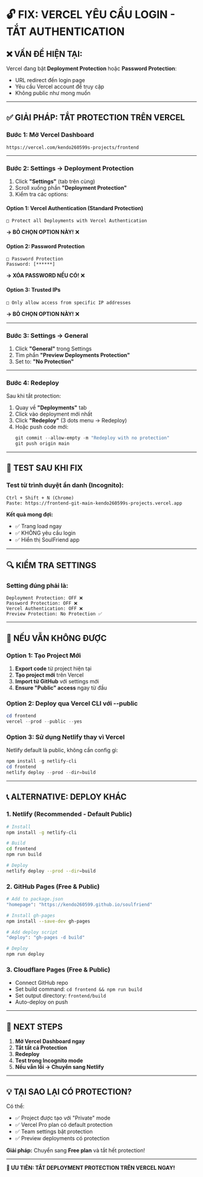 # 🔓 FIX: VERCEL YÊU CẦU LOGIN - TẮT AUTHENTICATION

## ❌ VẤN ĐỀ HIỆN TẠI:

Vercel đang bật **Deployment Protection** hoặc **Password Protection**:
- URL redirect đến login page
- Yêu cầu Vercel account để truy cập
- Không public như mong muốn

---

## ✅ GIẢI PHÁP: TẮT PROTECTION TRÊN VERCEL

### **Bước 1: Mở Vercel Dashboard**
```
https://vercel.com/kendo260599s-projects/frontend
```

---

### **Bước 2: Settings → Deployment Protection**

1. Click **"Settings"** (tab trên cùng)
2. Scroll xuống phần **"Deployment Protection"**
3. Kiểm tra các options:

#### Option 1: Vercel Authentication (Standard Protection)
```
□ Protect all Deployments with Vercel Authentication
```
**→ BỎ CHỌN OPTION NÀY!** ❌

#### Option 2: Password Protection
```
□ Password Protection
Password: [******]
```
**→ XÓA PASSWORD NẾU CÓ!** ❌

#### Option 3: Trusted IPs
```
□ Only allow access from specific IP addresses
```
**→ BỎ CHỌN OPTION NÀY!** ❌

---

### **Bước 3: Settings → General**

1. Click **"General"** trong Settings
2. Tìm phần **"Preview Deployments Protection"**
3. Set to: **"No Protection"**

---

### **Bước 4: Redeploy**

Sau khi tắt protection:

1. Quay về **"Deployments"** tab
2. Click vào deployment mới nhất
3. Click **"Redeploy"** (3 dots menu → Redeploy)
4. Hoặc push code mới:
   ```powershell
   git commit --allow-empty -m "Redeploy with no protection"
   git push origin main
   ```

---

## 🧪 TEST SAU KHI FIX

### Test từ trình duyệt ẩn danh (Incognito):
```
Ctrl + Shift + N (Chrome)
Paste: https://frontend-git-main-kendo260599s-projects.vercel.app
```

**Kết quả mong đợi:**
- ✅ Trang load ngay
- ✅ KHÔNG yêu cầu login
- ✅ Hiển thị SoulFriend app

---

## 🔍 KIỂM TRA SETTINGS

### Setting đúng phải là:
```
Deployment Protection: OFF ❌
Password Protection: OFF ❌
Vercel Authentication: OFF ❌
Preview Protection: No Protection ✅
```

---

## 🚨 NẾU VẪN KHÔNG ĐƯỢC

### Option 1: Tạo Project Mới
1. **Export code** từ project hiện tại
2. **Tạo project mới** trên Vercel
3. **Import từ GitHub** với settings mới
4. **Ensure "Public" access** ngay từ đầu

### Option 2: Deploy qua Vercel CLI với --public
```powershell
cd frontend
vercel --prod --public --yes
```

### Option 3: Sử dụng Netlify thay vì Vercel
Netlify default là public, không cần config gì:
```powershell
npm install -g netlify-cli
cd frontend
netlify deploy --prod --dir=build
```

---

## 📞 ALTERNATIVE: DEPLOY KHÁC

### 1. **Netlify** (Recommended - Default Public)
```bash
# Install
npm install -g netlify-cli

# Build
cd frontend
npm run build

# Deploy
netlify deploy --prod --dir=build
```

### 2. **GitHub Pages** (Free & Public)
```bash
# Add to package.json
"homepage": "https://kendo260599.github.io/soulfriend"

# Install gh-pages
npm install --save-dev gh-pages

# Add deploy script
"deploy": "gh-pages -d build"

# Deploy
npm run deploy
```

### 3. **Cloudflare Pages** (Free & Public)
- Connect GitHub repo
- Set build command: `cd frontend && npm run build`
- Set output directory: `frontend/build`
- Auto-deploy on push

---

## 🎯 NEXT STEPS

1. **Mở Vercel Dashboard ngay**
2. **Tắt tất cả Protection**
3. **Redeploy**
4. **Test trong Incognito mode**
5. **Nếu vẫn lỗi → Chuyển sang Netlify**

---

## 💡 TẠI SAO LẠI CÓ PROTECTION?

Có thể:
- ✅ Project được tạo với "Private" mode
- ✅ Vercel Pro plan có default protection
- ✅ Team settings bật protection
- ✅ Preview deployments có protection

**Giải pháp:** Chuyển sang **Free plan** và tắt hết protection!

---

**🚀 ƯU TIÊN: TẮT DEPLOYMENT PROTECTION TRÊN VERCEL NGAY!**

